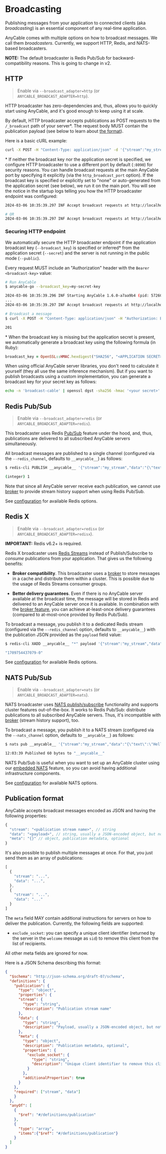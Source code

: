 # Broadcasting

Publishing messages from your application to connected clients (aka _broadcasting_) is an essential component of any real-time application.

AnyCable comes with multiple options on how to broadcast messages. We call them _broadcasters_. Currently, we support HTTP, Redis, and NATS-based broadcasters.

**NOTE:** The default broadcaster is Redis Pub/Sub for backward-compatibility reasons. This is going to change in v2.

## HTTP

> Enable via `--broadcast_adapter=http` (or `ANYCABLE_BROADCAST_ADAPTER=http`).

HTTP broadcaster has zero-dependencies and, thus, allows you to quickly start using AnyCable, and it's good enough to keep using it at scale.

By default, HTTP broadcaster accepts publications as POST requests to the `/_broadcast` path of your server\*. The request body MUST contain the publication payload (see below to learn about [the format](#publication-format)).

Here is a basic cURL example:

```bash
curl -X POST -H "Content-Type: application/json" -d '{"stream":"my_stream","data":"{\"text\":\"Hello, world!\"}"}' http://localhost:8090/_broadcast
```

\* If neither the broadcast key nor the application secret is specified, we configure HTTP broadcaster to use a different port by default (`:8090`) for security reasons. You can handle broadcast requests at the main AnyCable port by specifying it explicitly (via the `http_broadcast_port` option). If the broadcast key is specified or explicitly set to "none" or auto-generated from the application secret (see below), we run it on the main port. You will see the notice in the startup logs telling you how the HTTP broadcaster endpoint was configured:

```sh
2024-03-06 10:35:39.297 INF Accept broadcast requests at http://localhost:8090/_broadcast (no authorization) nodeid=uE3mZ7 context=broadcast provider=http

# OR
2024-03-06 10:35:39.297 INF Accept broadcast requests at http://localhost:8080/_broadcast (authorization required) nodeid=uE3mZ7 context=broadcast provider=http
```

### Securing HTTP endpoint

We automatically secure the HTTP broadcaster endpoint if the application broadcast key (`--broadcast_key`) is specified or inferred\* from the application secret (`--secret`) and the server is not running in the public mode (`--public`).

Every request MUST include an "Authorization" header with the `Bearer <broadcast-key>` value:

```sh
# Run AnyCable
$ anycable-go --broadcast_key=my-secret-key

2024-03-06 10:35:39.296 INF Starting AnyCable 1.6.0-a7aa9b4 (pid: 57260, open file limit: 122880, gomaxprocs: 8) nodeid=uE3mZ7
...
2024-03-06 10:35:39.297 INF Accept broadcast requests at http://localhost:8080/_broadcast (authorization required) nodeid=uE3mZ7 context=broadcast provider=http

# Broadcast a message
$ curl -X POST -H "Content-Type: application/json" -H "Authorization: Bearer my-secret-key" -d '{"stream":"my_stream","data":"{\"text\":\"Hello, world!\"}"}' http://localhost:8080/_broadcast -w "%{http_code}"

201
```

\* When the broadcast key is missing but the application secret is present, we automatically generate a broadcast key using the following formula (in Ruby):

```ruby
broadcast_key = OpenSSL::HMAC.hexdigest("SHA256", "<APPLICATION SECRET>", "broadcast-cable")
```

When using official AnyCable server libraries, you don't need to calculate it yourself (they all use the same inference mechanism). But if you want to publish broadcasts using a custom implementation, you can generate a broadcast key for your secret key as follows:

```sh
echo -n 'broadcast-cable' | openssl dgst -sha256 -hmac '<your secret>' | awk '{print $2}'
```

## Redis Pub/Sub

> Enable via `--broadcast_adapter=redis` (or `ANYCABLE_BROADCAST_ADAPTER=redis`).

This broadcaster uses Redis [Pub/Sub](https://redis.io/topics/pubsub) feature under the hood, and, thus, publications are delivered to all subscribed AnyCable servers simultaneously.

All broadcast messages are published to a single channel (configured via the `--redis_channel`, defaults to `__anycable__`) as follows:

```sh
$ redis-cli PUBLISH __anycable__ '{"stream":"my_stream","data":"{\"text\":\"Hello, world!\"}"}'

(integer) 1
```

Note that since all AnyCable server receive each publication, we cannot use [broker](./broker.md) to provide stream history support when using Redis Pub/Sub.

See [configuration](./configuration.md#redis-configuration) for available Redis options.

## Redis X

> Enable via `--broadcast_adapter=redisx` (or `ANYCABLE_BROADCAST_ADAPTER=redisx`).

**IMPORTANT:** Redis v6.2+ is required.

Redis X broadcaster uses [Redis Streams][redis-streams] instead of Publish/Subscribe to _consume_ publications from your application. That gives us the following benefits:

- **Broker compatibility**. This broadcaster uses a [broker](/anycable-go/broker.md) to store messages in a cache and distribute them within a cluster. This is possible due to the usage of Redis Streams consumer groups.

- **Better delivery guarantees**. Even if there is no AnyCable server available at the broadcast time, the message will be stored in Redis and delivered to an AnyCable server once it is available. In combination with the [broker feature](./broker.md), you can achieve at-least-once delivery guarantees (compared to at-most-once provided by Redis Pub/Sub).

To broadcast a message, you publish it to a dedicated Redis stream (configured via the `--redis_channel` option, defaults to `__anycable__`) with the publication JSON provided as the `payload` field value:

```sh
$ redis-cli XADD __anycable__ "*" payload '{"stream":"my_stream","data":"{\"text\":\"Hello, world!\"}"}'

"1709754437079-0"
```

See [configuration](./configuration.md#redis-configuration) for available Redis options.

## NATS Pub/Sub

> Enable via `--broadcast_adapter=nats` (or `ANYCABLE_BROADCAST_ADAPTER=nats`).

NATS broadcaster uses [NATS publish/subscribe](https://docs.nats.io/nats-concepts/core-nats/pubsub) functionality and supports cluster features out-of-the-box. It works to Redis Pub/Sub: distribute publications to all subscribed AnyCable servers. Thus, it's incompatible with [broker](./broker.md) (stream history support), too.

To broadcast a message, you publish it to a NATS stream (configured via the `--nats_channel` option, defaults to `__anycable__`) as follows:

```sh
$ nats pub __anycable__ '{"stream":"my_stream","data":"{\"text\":\"Hello, world!\"}"}'

12:03:39 Published 60 bytes to "__anycable__"
```

NATS Pub/Sub is useful when you want to set up an AnyCable cluster using our [embedded NATS](./embedded_nats.md) feature, so you can avoid having additional infrastructure components.

See [configuration](./configuration.md#nats-configuration) for available NATS options.

## Publication format

AnyCable accepts broadcast messages encoded as JSON and having the following properties:

```js
{
  "stream": "<publication stream name>", // string
  "data": "<payload>", // string, usually a JSON-encoded object, but not necessarily
  "meta": "{}" // object, publication metadata, optional
}
```

It's also possible to publish multiple messages at once. For that, you just send them as an array of publications:

```js
[
  {
    "stream": "...",
    "data": "...",
  },
  {
    "stream": "...",
    "data": "..."
  }
]
```

The `meta` field MAY contain additional instructions for servers on how to deliver the publication. Currently, the following fields are supported:

- `exclude_socket`: you can specify a unique client identifier (returned by the server in the `welcome` message as `sid`) to remove this client from the list of recipients.

All other meta fields are ignored for now.

Here is a JSON Schema describing this format:

```json
{
  "$schema": "http://json-schema.org/draft-07/schema",
  "definitions": {
    "publication": {
      "type": "object",
      "properties": {
      "stream": {
        "type": "string",
        "description": "Publication stream name"
      },
      "data": {
        "type": "string",
        "description": "Payload, usually a JSON-encoded object, but not necessarily"
      },
      "meta": {
        "type": "object",
        "description": "Publication metadata, optional",
        "properties": {
          "exclude_socket": {
            "type": "string",
            "description": "Unique client identifier to remove this client from the list of recipients"
          }
        },
        "additionalProperties": true
      }
    },
    "required": ["stream", "data"]
    }
  },
  "anyOf": [
    {
      "$ref": "#/definitions/publication"
    },
    {
      "type": "array",
      "items":{"$ref": "#/definitions/publication"}
    }
  ]
}
```

[redis-streams]: https://redis.io/docs/data-types/streams-tutorial/
